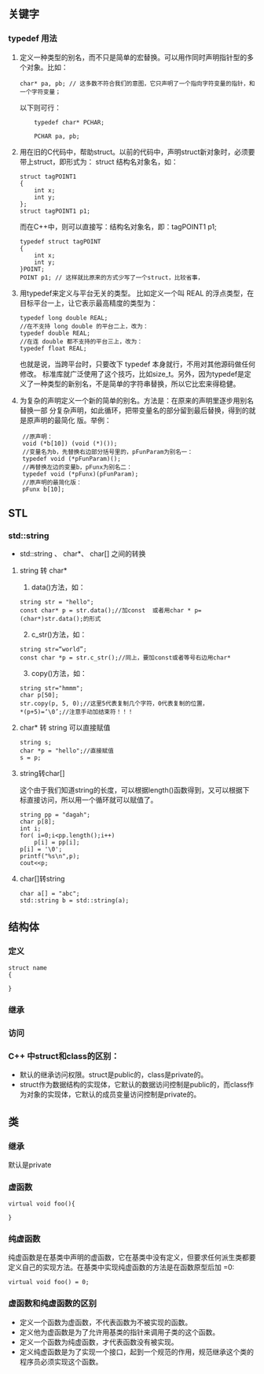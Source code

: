 ## 关键字

### typedef 用法

1. 定义一种类型的别名，而不只是简单的宏替换。可以用作同时声明指针型的多个对象。比如：
    ```
    char* pa, pb; // 这多数不符合我们的意图，它只声明了一个指向字符变量的指针，和一个字符变量；
    ```

    以下则可行：
    ```
        typedef char* PCHAR;

        PCHAR pa, pb;  
    ```
2. 用在旧的C代码中，帮助struct。以前的代码中，声明struct新对象时，必须要带上struct，即形式为： struct 结构名对象名，如：
    ```
    struct tagPOINT1
    {
        int x;
        int y;
    };
    struct tagPOINT1 p1;
    ```
    而在C++中，则可以直接写：结构名对象名，即：tagPOINT1 p1;
    ```
    typedef struct tagPOINT
    {
        int x;
        int y;
    }POINT;
    POINT p1; // 这样就比原来的方式少写了一个struct，比较省事，
    ```

3. 用typedef来定义与平台无关的类型。
    比如定义一个叫 REAL 的浮点类型，在目标平台一上，让它表示最高精度的类型为：
    ```
    typedef long double REAL;
    //在不支持 long double 的平台二上，改为：
    typedef double REAL;
    //在连 double 都不支持的平台三上，改为：
    typedef float REAL;
    ```
    也就是说，当跨平台时，只要改下 typedef 本身就行，不用对其他源码做任何修改。
    标准库就广泛使用了这个技巧，比如size_t。另外，因为typedef是定义了一种类型的新别名，不是简单的字符串替换，所以它比宏来得稳健。 

4. 为复杂的声明定义一个新的简单的别名。方法是：在原来的声明里逐步用别名替换一部
分复杂声明，如此循环，把带变量名的部分留到最后替换，得到的就是原声明的最简化
版。举例： 
```
    //原声明：
    void (*b[10]) (void (*)());
    //变量名为b，先替换右边部分括号里的，pFunParam为别名一：
    typedef void (*pFunParam)();
    //再替换左边的变量b，pFunx为别名二：
    typedef void (*pFunx)(pFunParam);
    //原声明的最简化版：
    pFunx b[10];
```
## STL

### std::string

* std::string 、 char*、 char[] 之间的转换
1. string 转 char*
    1. data()方法，如：
    ```
    string str = "hello";
    const char* p = str.data();//加const  或者用char * p=(char*)str.data();的形式
    ```

    2. c_str()方法，如：
    ```
    string str=“world”;
    const char *p = str.c_str();//同上，要加const或者等号右边用char*
    ```
    3. copy()方法，如：
    ```
    string str="hmmm";
    char p[50];
    str.copy(p, 5, 0);//这里5代表复制几个字符，0代表复制的位置，
    *(p+5)=‘\0’;//注意手动加结束符！！！  
    ```

2. char* 转 string
    可以直接赋值
    ```
    string s;
    char *p = "hello";//直接赋值
    s = p;
    ```

3. string转char[]

    这个由于我们知道string的长度，可以根据length()函数得到，又可以根据下标直接访问，所以用一个循环就可以赋值了。
    ```
    string pp = "dagah";
    char p[8];
    int i;
    for( i=0;i<pp.length();i++)
        p[i] = pp[i];
    p[i] = '\0';
    printf("%s\n",p);
    cout<<p;
    ```
4. char[]转string
    ```
    char a[] = "abc";
    std::string b = std::string(a);
    ```
## 结构体

### 定义
```
struct name
{

}
```

### 继承

### 访问


### C++ 中struct和class的区别：
* 默认的继承访问权限。struct是public的，class是private的。
* struct作为数据结构的实现体，它默认的数据访问控制是public的，而class作为对象的实现体，它默认的成员变量访问控制是private的。

## 类

### 继承

默认是private

### 虚函数

    virtual void foo(){

    }
### 纯虚函数 

纯虚函数是在基类中声明的虚函数，它在基类中没有定义，但要求任何派生类都要定义自己的实现方法。在基类中实现纯虚函数的方法是在函数原型后加 =0:

    virtual void foo() = 0;

### 虚函数和纯虚函数的区别
* 定义一个函数为虚函数，不代表函数为不被实现的函数。
* 定义他为虚函数是为了允许用基类的指针来调用子类的这个函数。
* 定义一个函数为纯虚函数，才代表函数没有被实现。
* 定义纯虚函数是为了实现一个接口，起到一个规范的作用，规范继承这个类的程序员必须实现这个函数。
